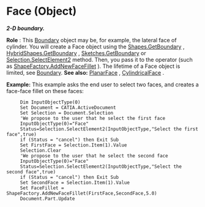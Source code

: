 # Face (Object)

**_2-D boundary._**

**Role** : This [Boundary](../MecModInterfaces/interface_Boundary_14542.md) object may be, for example, the lateral face of cylinder. You will create a Face object using the [Shapes.GetBoundary](../MecModInterfaces/interface_Shapes_8122.htm#GetBoundary) , [HybridShapes.GetBoundary](../MecModInterfaces/interface_HybridShapes_30836.htm#GetBoundary) , [Sketches.GetBoundary](../MecModInterfaces/interface_Sketches_14228.htm#GetBoundary) or [Selection.SelectElement2](../InfInterfaces/interface_Selection_18040.htm#SelectElement2) method. Then, you pass it to the operator (such as [ShapeFactory.AddNewFaceFillet](../PartInterfaces/interface_ShapeFactory_31272.htm#AddNewFaceFillet) ). The lifetime of a Face object is limited, see [Boundary](../MecModInterfaces/interface_Boundary_14542.md). **See also:**
[PlanarFace](../MecModInterfaces/interface_PlanarFace_20456.md) , [CylindricalFace](../MecModInterfaces/interface_CylindricalFace_46299.md) .

**Example:**      This example asks the end user to select two faces, and creates a face-face fillet on these faces:

```VBScript
     Dim InputObjectType(0)
     Set Document = CATIA.ActiveDocument
     Set Selection = Document.Selection
     'We propose to the user that he select the first face
     InputObjectType(0)="Face"
     Status=Selection.SelectElement2(InputObjectType,"Select the first face",true)
     if (Status = "cancel") then Exit Sub
     Set FirstFace = Selection.Item(1).Value
     Selection.Clear
     'We propose to the user that he select the second face
     InputObjectType(0)="Face"
     Status=Selection.SelectElement2(InputObjectType,"Select the second face",true)
     if (Status = "cancel") then Exit Sub
     Set SecondFace = Selection.Item(1).Value
     Set FaceFillet = ShapeFactory.AddNewFaceFillet(FirstFace,SecondFace,5.0)
     Document.Part.Update

```